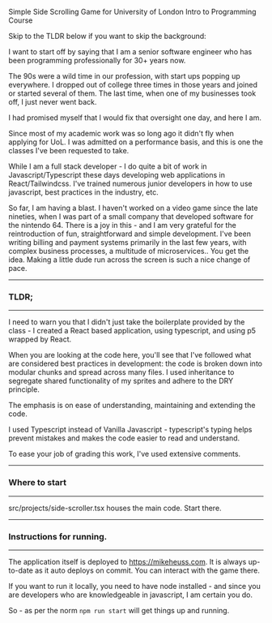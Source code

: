 Simple Side Scrolling Game for University of London Intro to Programming Course

Skip to the TLDR below if you want to skip the background:

I want to start off by saying that I am a senior software engineer who has been programming
professionally for 30+ years now.

The 90s were a wild time in our profession, with start ups popping up everywhere. 
I dropped out of college three times in those years and joined or started several
of them. The last time, when one of my businesses took off, I just never went back.

I had promised myself that I would fix that oversight one day, and here I am.

Since most of my academic work was so long ago it didn't fly when applying for UoL.
I was admitted on a performance basis, and this is one the classes I've been requested to take.

While I am a full stack developer - I do quite a bit of work in Javascript/Typescript
these days developing web applications in React/Tailwindcss. I've trained numerous
junior developers in how to use javascript, best practices in the industry, etc.

So far, I am having a blast. I haven't worked on a video game since the late nineties, when 
I was part of a small company that developed software for the nintendo 64. There is
a joy in this - and I am very grateful for the reintroduction of fun, straightforward 
and simple development. I've been writing billing and payment systems primarily in the 
last few years, with complex business processes, a multitude of microservices.. You get the idea.
Making a little dude run across the screen is such a nice change of pace.

----------
### TLDR;
----------

I need to warn you that I didn't just take the boilerplate provided by
the class - I created a React based application, using typescript, and using 
p5 wrapped by React.

When you are looking at the code here, you'll see that I've followed what are 
considered best practices in development: the code is broken down into modular
chunks and spread across many files. I used inheritance to segregate shared
functionality of my sprites and adhere to the DRY principle.

The emphasis is on ease of understanding, maintaining and extending the code. 

I used Typescript instead of Vanilla Javascript - typescript's typing helps
prevent mistakes and makes the code easier to read and understand.

To ease your job of grading this work, I've used extensive comments.

------------
### Where to start
------------

src/projects/side-scroller.tsx houses the main code. Start there.

------------
### Instructions for running.
------------

The application itself is deployed to https://mikeheuss.com. It is always
up-to-date as it auto deploys on commit. You can interact with the game
there.

If you want to run it locally, you need to have node installed - and since
you are developers who are knowledgeable in javascript, I am certain you do. 

So - as per the norm `npm run start` will get things up and running.

